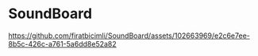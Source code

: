# SoundBoard


https://github.com/firatbicimli/SoundBoard/assets/102663969/e2c6e7ee-8b5c-426c-a761-5a6dd8e52a82

